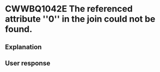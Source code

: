 # CWWBQ1042E The referenced attribute ''0'' in the join could not be found.

## Explanation

## User response
